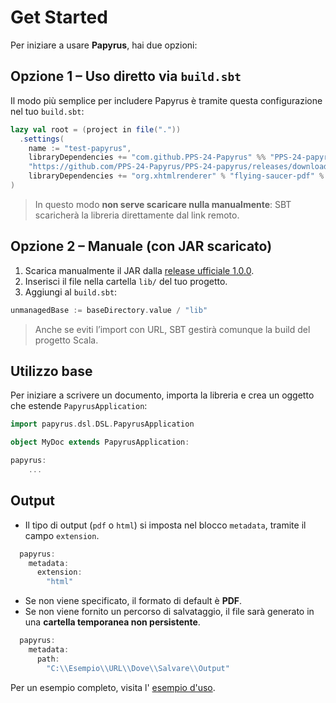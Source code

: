 # Get Started

Per iniziare a usare **Papyrus**, hai due opzioni:



## Opzione 1 – Uso diretto via `build.sbt`

Il modo più semplice per includere Papyrus è tramite questa configurazione nel tuo `build.sbt`:

```scala
lazy val root = (project in file("."))
  .settings(
    name := "test-papyrus",
    libraryDependencies += "com.github.PPS-24-Papyrus" %% "PPS-24-papyrus" % "v1.0.0" from
    "https://github.com/PPS-24-Papyrus/PPS-24-papyrus/releases/download/v1.0.0/papyrus-library-1.0.0.jar",
    libraryDependencies += "org.xhtmlrenderer" % "flying-saucer-pdf" % "9.1.22"
)
```

> In questo modo **non serve scaricare nulla manualmente**: SBT scaricherà la libreria direttamente dal link remoto.



## Opzione 2 – Manuale (con JAR scaricato)

1. Scarica manualmente il JAR dalla [release ufficiale 1.0.0](https://github.com/PPS-24-Papyrus/PPS-24-papyrus/releases/tag/v1.0.0).
2. Inserisci il file nella cartella `lib/` del tuo progetto.
3. Aggiungi al `build.sbt`:

```scala
unmanagedBase := baseDirectory.value / "lib"
```

> Anche se eviti l’import con URL, SBT gestirà comunque la build del progetto Scala.



## Utilizzo base

Per iniziare a scrivere un documento, importa la libreria e crea un oggetto che estende `PapyrusApplication`:

```scala
import papyrus.dsl.DSL.PapyrusApplication

object MyDoc extends PapyrusApplication:

papyrus:
    ...
```



## Output

- Il tipo di output (`pdf` o `html`) si imposta nel blocco `metadata`, tramite il campo `extension`.

```scala
  papyrus:
    metadata:
      extension:
        "html"
```

- Se non viene specificato, il formato di default è **PDF**.
- Se non viene fornito un percorso di salvataggio, il file sarà generato in una **cartella temporanea non persistente**.
```scala
  papyrus:
    metadata:
      path:
        "C:\\Esempio\\URL\\Dove\\Salvare\\Output"
```

Per un esempio completo, visita l' [esempio d'uso](https://pps-24-papyrus.github.io/PPS-24-papyrus/report/6-example.html).
